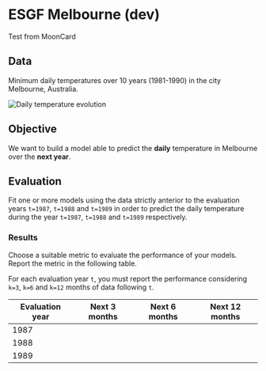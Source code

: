 # ESGF Melbourne (dev)

Test from MoonCard

## Data

Minimum daily temperatures over 10 years (1981-1990) in the city Melbourne, Australia.

![Daily temperature evolution](docs/pics/temperature_evolution.png "Daily Temperature Evolution")

## Objective

We want to build a model able to predict the **daily** temperature in Melbourne over the **next year**.

## Evaluation

Fit one or more models using the data strictly anterior to the evaluation years 
`t=1987`, `t=1988` and `t=1989` in order to predict the daily temperature 
during the year `t=1987`, `t=1988` and `t=1989` respectively.

### Results

Choose a suitable metric to evaluate the performance of your models. 
Report the metric in the following table. 

For each evaluation year `t`, you must report the performance considering `k=3`, `k=6` and `k=12` months of data following `t`.

<table>
    <thead>
        <tr>
            <th>Evaluation year</th>
            <th>Next 3 months</th>
            <th>Next 6 months</th>
            <th>Next 12 months</th>
        </tr>
    </thead>
    <tbody>
        <tr>
            <td>1987</td>
            <td></td>
            <td></td>
            <td></td>
        </tr>
        <tr>
            <td>1988</td>
            <td></td>
            <td></td>
            <td></td>
        </tr>
        <tr>
            <td>1989</td>
            <td></td>
            <td></td>
            <td></td>
        </tr>
    </tbody>
</table>
